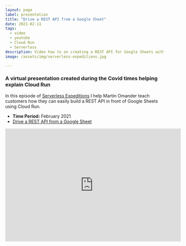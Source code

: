 ```yaml
---
layout: page
label: presentation
title: "Drive a REST API from a Google Sheet"
date: 2021-02-11
tags:
  - video
  - youtube
  - Cloud Run
  - Serverless
description: Video how to on creating a REST API for Google Sheets with Cloud Run. 
image: /assets/img/serverless-expeditions.jpg

---
```


### A virtual presentation created during the Covid times helping explain Cloud Run 

In this episode of [Serverless Expeditions](https://www.youtube.com/playlist?list=PLIivdWyY5sqJwq_pgOxcHzusWjXDVCEiX) I help Martin Omander teach customers how they can easily build a REST API in front of Google Sheets using Cloud Run.


+ **Time Period:** February 2021
+ [Drive a REST API from a Google Sheet
](https://www.youtube.com/watch?v=AdXOu_LEupA)
<iframe width="560" height="360" src="https://www.youtube.com/embed/AdXOu_LEupA?si=bCk7JGF8g8vO8B0v" title="YouTube video player" frameborder="0" allow="accelerometer; autoplay; clipboard-write; encrypted-media; gyroscope; picture-in-picture; web-share" allowfullscreen></iframe>
